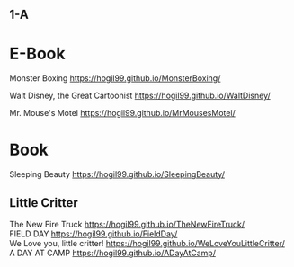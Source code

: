 
## 1-A
# E-Book
Monster Boxing <https://hogil99.github.io/MonsterBoxing/>

Walt Disney, the Great Cartoonist <https://hogil99.github.io/WaltDisney/>

Mr. Mouse's Motel <https://hogil99.github.io/MrMousesMotel/>

# Book
Sleeping Beauty <https://hogil99.github.io/SleepingBeauty/>

## Little Critter  
The New Fire Truck <https://hogil99.github.io/TheNewFireTruck/>  
FIELD DAY <https://hogil99.github.io/FieldDay/>  
We Love you, little critter! <https://hogil99.github.io/WeLoveYouLittleCritter/>  
A DAY AT CAMP <https://hogil99.github.io/ADayAtCamp/>  

